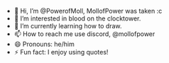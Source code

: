 - 👋 Hi, I’m @PowerofMoll, MollofPower was taken :c
- 👀 I’m interested in blood on the clocktower.
- 🌱 I’m currently learning how to draw.
- 📫 How to reach me use discord, @mollofpower
- 😄 Pronouns: he/him
- ⚡ Fun fact: I enjoy using quotes!

<!---
PowerofMoll/PowerofMoll is a ✨ special ✨ repository because its `README.md` (this file) appears on your GitHub profile.
You can click the Preview link to take a look at your changes.
--->
